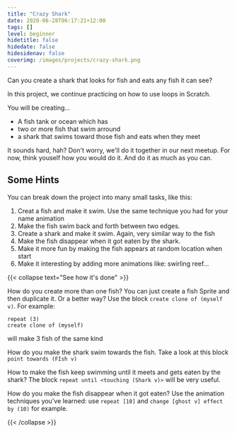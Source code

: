 ```yaml
---
title: "Crazy Shark"
date: 2020-06-28T06:17:21+12:00
tags: []
level: beginner
hidetitle: false
hidedate: false
hidesidenav: false
coverimg: /images/projects/crazy-shark.png
---
```


Can you create a shark that looks for fish and eats any fish it can see?


<!--more-->

In this project, we continue practicing on how to use loops in Scratch.

You will be creating...

- A fish tank or ocean which has
- two or more fish that swim arround
- a shark that swims toward those fish and eats when they meet

It sounds hard, hah? Don't worry, we'll do it together in our next meetup.
For now, think youself how you would do it. And do it as much as you can.

## Some Hints

You can break down the project into many small tasks, like this:

1. Creat a fish and make it swim. Use the same technique you had for your name animation
1. Make the fish swim back and forth between two edges.
2. Create a shark and make it swim. Again, very similar way to the fish
3. Make the fish disappear when it got eaten by the shark.
4. Make it more fun by making the fish appears at random location when start
5. Make it interesting by adding more animations like: swirling reef...


{{< collapse text="See how it's done" >}}

How do you create more than one fish? You can just create a fish Sprite and then duplicate it.
Or a better way? Use the block `create clone of (myself v)`. For example:
```
repeat (3)
create clone of (myself)
```
will make 3 fish of the same kind

How do you make the shark swim towards the fish. Take a look at this block `point towards (FIsh v)`

How to make the fish keep swimming until it meets and gets eaten by the shark? The block `repeat until <touching (Shark v)>` will be very useful.


How do you make the fish disappear when it got eaten? Use the animation techniques you've learned: use `repeat [10]` and `change [ghost v] effect by (10)` for example.

{{< /collapse >}}